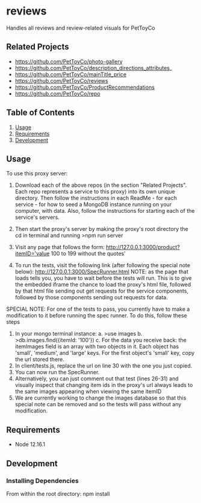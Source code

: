 # reviews
Handles all reviews and review-related visuals for PetToyCo

## Related Projects

  - https://github.com/PetToyCo/photo-gallery
  - https://github.com/PetToyCo/description_directions_attributes_
  - https://github.com/PetToyCo/mainTitle_price
  - https://github.com/PetToyCo/reviews
  - https://github.com/PetToyCo/ProductRecommendations
  - https://github.com/PetToyCo/repo

## Table of Contents

1. [Usage](#Usage)
1. [Requirements](#requirements)
1. [Development](#development)

## Usage

To use this proxy server:

1. Download each of the above repos (in the section "Related Projects". Each repo represents a service to this proxy) into its own unique directory. Then follow the instructions in each ReadMe - for each service - for how to seed a MongoDB instance running on your computer, with data. Also, follow the instructions for starting each of the service's servers.
2. Then start the proxy's server by making the proxy's root directory the cd in terminal and running >npm run server
3. Visit any page that follows the form:
http://127.0.0.1:3000/product?itemID='value 100 to 199 without the quotes'

4. To run the tests, visit the following link (after following the special note below):
http://127.0.0.1:3000/SpecRunner.html
NOTE: as the page that loads tells you, you have to wait before the tests will run. This is to give the embedded iframe the chance to load the proxy's html file, followed by that html file sending out get requests for the service components, followed by those components sending out requests for data.

SPECIAL NOTE: For one of the tests to pass, you currently have to make a modification to it before running the spec runner. To do this, follow these steps
1. In your mongo terminal instance:
a. >use images
b. >db.images.find({itemId: '100'})
c. For the data you receive back: the itemImages field is an array with two objects in it. Each object has 'small', 'medium', and 'large' keys. For the first object's 'small' key, copy the url stored there.
2. In client/tests.js, replace the url on line 30 with the one you just copied.
3. You can now run the SpecRunner.
4. Alternatively, you can just comment out that test (lines 26-31) and visually inspect that changing item ids in the proxy's url always leads to the same images appearing when viewing the same itemID
5. We are currently working to change the images database so that this special note can be removed and so the tests will pass without any modification.

## Requirements

- Node 12.16.1


## Development

### Installing Dependencies

From within the root directory: npm install



